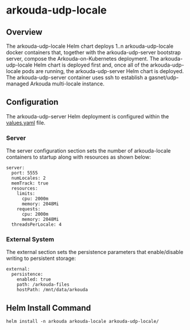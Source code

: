 # arkouda-udp-locale

## Overview

The arkouda-udp-locale Helm chart deploys 1..n arkouda-udp-locale docker containers that, together with the arkouda-udp-server bootstrap server, compose the Arkouda-on-Kubernetes deployment. The arkouda-udp-locale Helm chart is deployed first and, once all of the arkouda-udp-locale pods are running, the arkouda-udp-server Helm chart is deployed. The arkouda-udp-server container uses ssh to establish a gasnet/udp-managed Arkouda multi-locale instance.

## Configuration

The arkouda-udp-server Helm deployment is configured within the [values.yaml](values.yaml) file.

### Server

The server configuration section sets the number of arkouda-locale containers to startup along with resources as shown below:

```
server:
  port: 5555
  numLocales: 2
  memTrack: true
  resources:
    limits:
      cpu: 2000m
      memory: 2048Mi
    requests:
      cpu: 2000m
      memory: 2048Mi
  threadsPerLocale: 4
```

### External System

The external section sets the persistence parameters that enable/disable writing to persistent storage:

```
external:
  persistence:
    enabled: true
    path: /arkouda-files
    hostPath: /mnt/data/arkouda
```

## Helm Install Command

```
helm install -n arkouda arkouda-locale arkouda-udp-locale/
```
